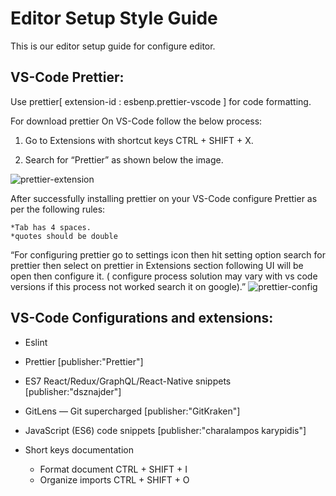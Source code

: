 # Editor Setup Style Guide

This is our editor setup guide for configure editor.


## VS-Code Prettier:

Use prettier[ extension-id : esbenp.prettier-vscode ] for code formatting.

For download prettier On VS-Code follow the below process:

1. Go to Extensions with shortcut keys CTRL + SHIFT + X.

2. Search for “Prettier” as shown below the image.

![prettier-extension](https://github.com/MTechZilla/style-guide/blob/dev/images/prettier-extension.png)

After successfully installing prettier on your VS-Code configure Prettier as per the following rules:

    *Tab has 4 spaces.
    *quotes should be double

“For configuring prettier go to settings icon then hit setting option search for prettier then select on prettier in Extensions section following UI will be open then configure it. ( configure process solution may vary with vs code versions if this process not worked search it on google).”
![prettier-config](https://github.com/MTechZilla/style-guide/blob/dev/images/prettier-config.png)

## VS-Code Configurations and extensions:

-   Eslint

-   Prettier [publisher:"Prettier"]

-   ES7 React/Redux/GraphQL/React-Native snippets [publisher:"dsznajder"]

-   GitLens — Git supercharged [publisher:"GitKraken"]

-   JavaScript (ES6) code snippets [publisher:"charalampos karypidis"]

-   Short keys documentation
    -   Format document CTRL + SHIFT + I
    -   Organize imports CTRL + SHIFT + O